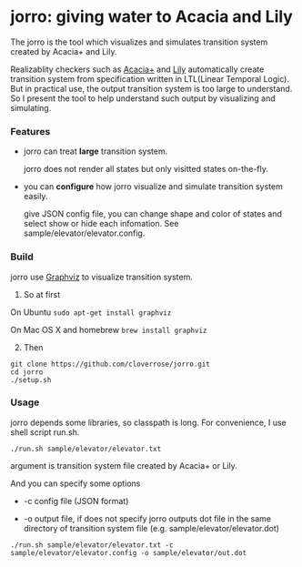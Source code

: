 jorro: giving water to Acacia and Lily
=====

The jorro is the tool which visualizes and simulates transition system created by Acacia+ and Lily.


Realizablity checkers such as [Acacia+](http://lit2.ulb.ac.be/acaciaplus/) and [Lily](http://www.iaik.tugraz.at/content/research/design_verification/lily/) automatically create transition system from specification written in LTL(Linear Temporal Logic).
But in practical use, the output transition system is too large to understand.
So I present the tool to help understand such output by visualizing and simulating.


### Features
 - jorro can treat **large** transition system.

   jorro does not render all states but only visitted states on-the-fly.

 - you can **configure** how jorro visualize and simulate transition system easily.

   give JSON config file, you can change shape and color of states and select show or hide each infomation.
   See sample/elevator/elevator.config.



### Build
jorro use [Graphviz](http://www.graphviz.org/) to visualize transition system.

1. So at first

  On Ubuntu `sudo apt-get install graphviz`

  On Mac OS X and homebrew `brew install graphviz`

2. Then
```
git clone https://github.com/cloverrose/jorro.git
cd jorro
./setup.sh
```


### Usage
jorro depends some libraries, so classpath is long.
For convenience, I use shell script run.sh.

```
./run.sh sample/elevator/elevator.txt
```

argument is transition system file created by Acacia+ or Lily.


And you can specify some options
 - -c config file (JSON format)

 - -o output file, if does not specify jorro outputs dot file in the same directory of transition system file (e.g. sample/elevator/elevator.dot)

```
./run.sh sample/elevator/elevator.txt -c sample/elevator/elevator.config -o sample/elevator/out.dot
```
